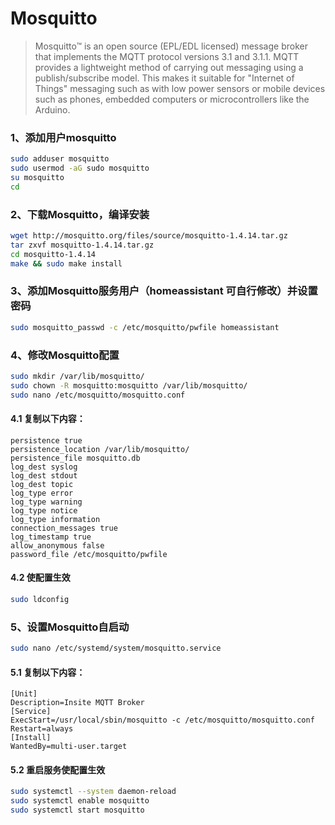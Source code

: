 # Mosquitto
> Mosquitto™ is an open source (EPL/EDL licensed) message broker that implements the MQTT protocol versions 3.1 and 3.1.1. MQTT provides a lightweight method of carrying out messaging using a publish/subscribe model. This makes it suitable for "Internet of Things" messaging such as with low power sensors or mobile devices such as phones, embedded computers or microcontrollers like the Arduino.
### 1、添加用户mosquitto
``` bash
sudo adduser mosquitto
sudo usermod -aG sudo mosquitto
su mosquitto
cd
```
### 2、下载Mosquitto，编译安装
``` bash
wget http://mosquitto.org/files/source/mosquitto-1.4.14.tar.gz
tar zxvf mosquitto-1.4.14.tar.gz
cd mosquitto-1.4.14
make && sudo make install
```
### 3、添加Mosquitto服务用户（homeassistant 可自行修改）并设置密码
``` bash
sudo mosquitto_passwd -c /etc/mosquitto/pwfile homeassistant
```
### 4、修改Mosquitto配置
``` bash
sudo mkdir /var/lib/mosquitto/
sudo chown -R mosquitto:mosquitto /var/lib/mosquitto/
sudo nano /etc/mosquitto/mosquitto.conf
```
#### 4.1 复制以下内容：
```
persistence true
persistence_location /var/lib/mosquitto/
persistence_file mosquitto.db
log_dest syslog
log_dest stdout
log_dest topic
log_type error
log_type warning
log_type notice
log_type information
connection_messages true
log_timestamp true
allow_anonymous false
password_file /etc/mosquitto/pwfile
```
#### 4.2 使配置生效
``` bash
sudo ldconfig
```
### 5、设置Mosquitto自启动
``` bash
sudo nano /etc/systemd/system/mosquitto.service
```
#### 5.1 复制以下内容：
```
[Unit]
Description=Insite MQTT Broker
[Service]
ExecStart=/usr/local/sbin/mosquitto -c /etc/mosquitto/mosquitto.conf
Restart=always
[Install]
WantedBy=multi-user.target
```
#### 5.2 重启服务使配置生效
``` bash
sudo systemctl --system daemon-reload
sudo systemctl enable mosquitto
sudo systemctl start mosquitto
```
